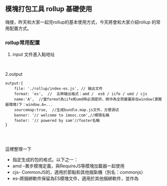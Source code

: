 ## 模塊打包工具 rollup 基礎使用

嗨搂，昨天和大家一起完rollup的基本使用方式，今天將會和大家介紹rollup 的常用配置方式。

### rollup常用配置
1. input
文件進入點地址
</br>

2.output
```
output:{
    file: './rollup/index-es.js', // 输出文件
    format: 'es',  //  五种输出格式：amd /  es6 / iife / umd / cjs
    name:'A',  //當format為iife和umd時必須提供，將作為全局變量掛在window(瀏覽器環境)下：window.A=...
    sourcemap:true,  //生成bundle.map.js文件，方便调试
    banner: '// welcome to imooc.com',//標頭名稱
    footer: '// powered by sam'//footer名稱
}


```
</br>

這裡整理一下
- 指定生成的包的格式。以下之一：
- amd –異步模塊定義，與RequireJS等模塊加載器一起使用
- cjs- CommonJS的，適用於節點和其他捆紮機（別名：commonjs）
- es–將捆綁軟件保留為ES模塊文件，適用於其他捆綁軟件，並作為<script type=module>標籤包含在現代瀏覽器中（別名：esm，module）
- iife–一種自執行功能，適合作為<script>標記包含在內。（如果要為應用程序創建捆綁包，則可能要使用它。）
- umd-通用模塊定義，工作方式amd，cjs以及iife所有在一個
- system-在SystemJS裝載機的原生格式（別名：systemjs）



3.external
```
external:['library name'] //告訴rollup不要將此lodash打包，而作為外部依賴


```

</br>


4. global
```
global:{
    'jquery':'$' //告诉rollup 全局变量$即是jquery
}

```

5.plugins

各種插件使用的配置



</br>

以上是rollup最常用的五種的配置，如果其他的特殊球的話可以參考這裡喔(https://rollupjs.org/guide/en/#big-list-of-options)

再來我們稍微介紹一下一個是內建的路徑配置神模組

### path
- path模組是Node.js提供的用於處理檔案路徑的函式集合，也是我們在建構大型庫時非常常用到的方法。

我們可以通過以下方式引入該模塊：
`
var path = require ( "path" ) 
`

#### path使用的方法


1. path.normalize(p)
> 規範化路徑，注意'..'和'.'。

2. path.join([path1][, path2][, ...])
> 用於連接路徑。該方法的主要用途在於，會正確使用當前系統的路徑分隔符，Unix系統是"/"，Windows系統是"\"。

3. path.resolve([from ...], to)
> 將to參數解析為絕對路徑，給定的路徑的序列是從右往左被處理的，後面每個path被依次解析，直到構造完成一個絕對路徑。例如，給定的路徑片段的序列為：/foo、/bar、baz，則調用path.resolve('/foo', 
  '/bar', 'baz')會返回/bar/baz。

4. path.isAbsolute(path)
> 判斷參數path是否是絕對路徑。
5. path.relative(from, to)
> 用於將絕對路徑轉為相對路徑，返回從from 到to 的相對路徑（基於當前工作目錄）。
6. path.dirname(p)
> > 返迴路徑中代表文件夾的部分，同Unix的dirname命令類似。
7. path.basename(p[, ext])
> 返迴路徑中的最後一部分。同Unix命令bashname類似。
8.	path.extname(p)
> 返迴路徑中文件的後綴名，即路徑中最後一個'.'之後的部分。如果一個路徑中並不包含'.'或該路徑只包含一個'.'且這個'.'為路徑的第一個字符，則此命令返回空字符串。
9.	path.parse(pathString)
> 返迴路徑字符串的對象。
10.	path.format(pathObject)
> 從對像中返迴路徑字符串，和path.parse相反。

</br>

這裡附上使用path的配置範例
```
const path = require('path');

export default {
    input: './src/index.js',
    output: [{
        file: path.resolve(__dirname,'rollup/index-cjs.js'),//'./rollup/index-cjs.js',
        format: 'umd',
        banner: '// welcome to imooc.com',
        footer: '// powered by sam'
    }, {
        file: './rollup/index-es.js',
        format: 'es',
        banner: '// welcome to imooc.com',
        footer: '// powered by sam'
    }]
}
```


##### 參考資料
- rollup官網(https://rollupjs.org/guide/en/)
- 10分鐘快速入門rollup.js(https://www.itread01.com/qexxq.html)
- Rollup打包工具的使用（超詳細，超基礎，附代碼截圖超簡單）(https://juejin.im/post/6844904058394771470#heading-12)
